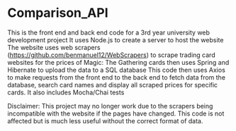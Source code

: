 # Comparison_API

This is the front end and back end code for a 3rd year university web development project
It uses Node.js to create a server to host the website
The website uses web scrapers (https://github.com/benmanuel12/WebScrapers) to scrape trading card websites for the prices of Magic: The Gathering cards then uses Spring and Hibernate to upload the data to a SQL database
This code then uses Axios to make requests from the front end to the back end to fetch data from the database, search card names and display all scraped prices for specific cards.
It also includes Mocha/Chai tests

Disclaimer: This project may no longer work due to the scrapers being incompatible with the website if the pages have changed. This code is not affected but is much less useful without the correct format of data.
